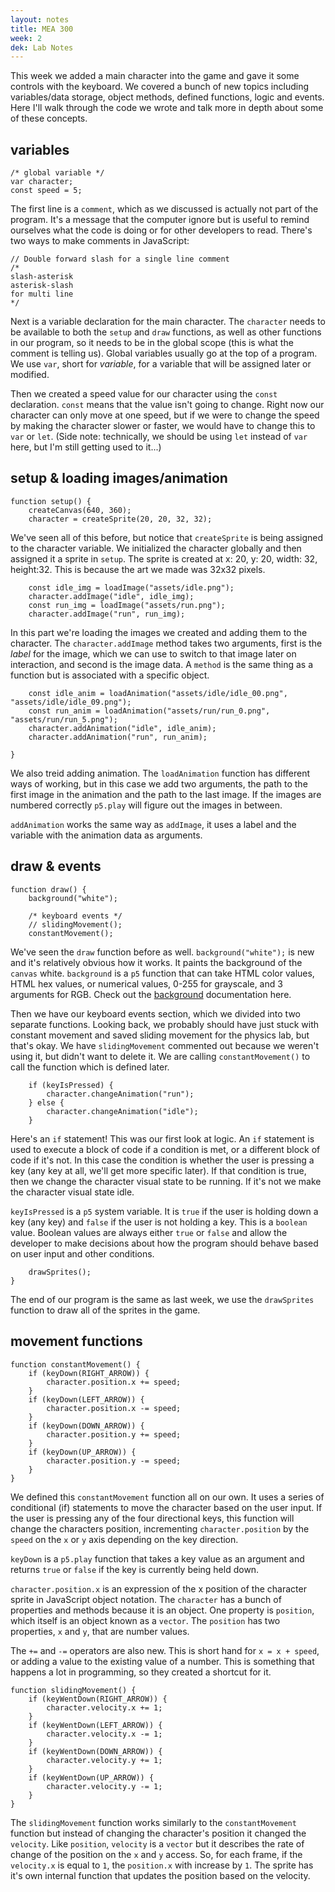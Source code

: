 ```yaml
---
layout: notes
title: MEA 300
week: 2
dek: Lab Notes
---
```


This week we added a main character into the game and gave it some controls with the keyboard.  We covered a bunch of new topics including variables/data storage, object methods, defined functions, logic and events.  Here I'll walk through the code we wrote and talk more in depth about some of these concepts.

## variables

```
/* global variable */
var character;
const speed = 5;
```

The first line is a `comment`, which as we discussed is actually not part of the program.  It's a message that the computer ignore but is useful to remind ourselves what the code is doing or for other developers to read.  There's two ways to make comments in JavaScript:

```
// Double forward slash for a single line comment
/*
slash-asterisk
asterisk-slash
for multi line
*/
```

Next is a variable declaration for the main character.  The `character` needs to be available to both the `setup` and `draw` functions, as well as other functions in our program, so it needs to be in the global scope (this is what the comment is telling us).  Global variables usually go at the top of a program.  We use `var`, short for *variable*, for a variable that will be assigned later or modified.

Then we created a speed value for our character using the `const` declaration.  `const` means that the value isn't going to change.  Right now our character can only move at one speed, but if we were to change the speed by making the character slower or faster, we would have to change this to `var` or `let`.  (Side note: technically, we should be using `let` instead of `var` here, but I'm still getting used to it...)

## setup & loading images/animation

```
function setup() {
    createCanvas(640, 360);
    character = createSprite(20, 20, 32, 32);
```

We've seen all of this before, but notice that `createSprite` is being assigned to the character variable.  We initialized the character globally and then assigned it a sprite in `setup`.  The sprite is created at x: 20, y: 20, width: 32, height:32.  This is because the art we made was 32x32 pixels.

```
	const idle_img = loadImage("assets/idle.png");
	character.addImage("idle", idle_img);
	const run_img = loadImage("assets/run.png");
	character.addImage("run", run_img);
```

In this part we're loading the images we created and adding them to the character.  The `character.addImage` method takes two arguments, first is the *label* for the image, which we can use to switch to that image later on interaction, and second is the image data.  A `method` is the same thing as a function but is associated with a specific object.

```
    const idle_anim = loadAnimation("assets/idle/idle_00.png", "assets/idle/idle_09.png");
    const run_anim = loadAnimation("assets/run/run_0.png", "assets/run/run_5.png");
    character.addAnimation("idle", idle_anim);
    character.addAnimation("run", run_anim);
    
}
```

We also treid adding animation.  The `loadAnimation` function has different ways of working, but in this case we add two arguments, the path to the first image in the animation and the path to the last image.  If the images are numbered correctly `p5.play` will figure out the images in between.

`addAnimation` works the same way as `addImage`, it uses a label and the variable with the animation data as arguments.

## draw & events

```
function draw() {
    background("white");
    
    /* keyboard events */
    // slidingMovement();
    constantMovement();
```

We've seen the `draw` function before as well.  `background("white");` is new and it's relatively obvious how it works.  It paints the background of the `canvas` white.  `background` is a `p5` function that can take HTML color values, HTML hex values, or numerical values, 0-255 for grayscale, and 3 arguments for RGB.  Check out the [background](https://p5js.org/reference/#/p5/background) documentation here.

Then we have our keyboard events section, which we divided into two separate functions. Looking back, we probably should have just stuck with constant movement and saved sliding movement for the physics lab, but that's okay.  We have `slidingMovement` commented out because we weren't using it, but didn't want to delete it.  We are calling `constantMovement()` to call the function which is defined later.



```
    if (keyIsPressed) {
        character.changeAnimation("run");
    } else {
        character.changeAnimation("idle");
    }
```

Here's an `if` statement!  This was our first look at logic.  An `if` statement is used to execute a block of code if a condition is met, or a different block of code if it's not.  In this case the condition is whether the user is pressing a key (any key at all, we'll get more specific later).  If that condition is true, then we change the character visual state to be running.  If it's not we make the character visual state idle.

`keyIsPressed` is a `p5` system variable.  It is `true` if the user is holding down a key (any key) and `false` if the user is not holding a key.  This is a `boolean` value.  Boolean values are always either `true` or `false` and allow the developer to make decisions about how the program should behave based on user input and other conditions.

```   
    drawSprites();
}
```

The end of our program is the same as last week, we use the `drawSprites` function to draw all of the sprites in the game.

## movement functions

```
function constantMovement() {
    if (keyDown(RIGHT_ARROW)) {
        character.position.x += speed;
    }
    if (keyDown(LEFT_ARROW)) {
        character.position.x -= speed;
    }
    if (keyDown(DOWN_ARROW)) {
        character.position.y += speed;
    }
    if (keyDown(UP_ARROW)) {
        character.position.y -= speed;
    }
}
```

We defined this `constantMovement` function all on our own.  It uses a series of conditional (if) statements to move the character based on the user input.  If the user is pressing any of the four directional keys, this function will change the characters position, incrementing `character.position` by the `speed` on the `x` or `y` axis depending on the key direction.

`keyDown` is a `p5.play` function that takes a key value as an argument and returns `true` or `false` if the key is currently being held down.

`character.position.x` is an expression of the x position of the character sprite in JavaScript object notation.  The `character` has a bunch of properties and methods because it is an object.  One property is `position`, which itself is an object known as a `vector`.  The `position` has two properties, `x` and `y`, that are number values.

The `+=` and `-=` operators are also new.  This is short hand for `x = x + speed`, or adding a value to the existing value of a number.  This is something that happens a lot in programming, so they created a shortcut for it.

```
function slidingMovement() {
    if (keyWentDown(RIGHT_ARROW)) {
        character.velocity.x += 1;
    }
    if (keyWentDown(LEFT_ARROW)) {
        character.velocity.x -= 1;
    }
    if (keyWentDown(DOWN_ARROW)) {
        character.velocity.y += 1;
    }
    if (keyWentDown(UP_ARROW)) {
        character.velocity.y -= 1;
    }
}
```

The `slidingMovement` function works similarly to the `constantMovement` function but instead of changing the character's position it changed the `velocity`.  Like `position`, `velocity` is a `vector` but it describes the rate of change of the position on the `x` and `y` access.  So, for each frame, if the `velocity.x` is equal to `1`, the `position.x` with increase by `1`.  The sprite has it's own internal function that updates the position based on the velocity.